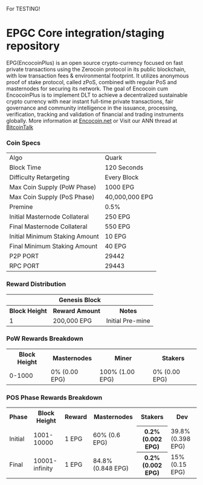 For TESTING!

EPGC Core integration/staging repository
=====================================
EPG(EncocoinPlus) is an open source crypto-currency focused on fast private transactions using the Zerocoin protocol in its public blockchain, with low transaction fees & environmental footprint.  It utilizes anonymous proof of stake protocol, called zPoS, combined with regular PoS and masternodes for securing its network. 
The goal of Encocoin cum EncocoinPlus is to implement DLT to achieve a decentralized sustainable crypto currency with near instant full-time private transactions, fair governance and community intelligence in the issuance, processing, verification, tracking and validation of financial and trading instruments globally.
More information at [Encocoin.net](http://encocoin.net) or Visit our ANN thread at [BitcoinTalk](http://www.bitcointalk.org/index.php?topic=1262920)

### Coin Specs
<table>
<tr><td>Algo</td><td>Quark</td></tr>
<tr><td>Block Time</td><td>120 Seconds</td></tr>
<tr><td>Difficulty Retargeting</td><td>Every Block</td></tr>
<tr><td>Max Coin Supply (PoW Phase)</td><td>1000 EPG</td></tr>
<tr><td>Max Coin Supply (PoS Phase)</td><td>40,000,000 EPG</td></tr>
<tr><td>Premine</td><td>0.5%</td></tr>
<tr><td>Initial Masternode Collateral</td><td>250 EPG</td></tr>
<tr><td>Final Masternode Collateral</td><td>550 EPG</td></tr>
<tr><td>Initial Minimum Staking Amount</td><td>10 EPG</td></tr>
<tr><td>Final Minimum Staking Amount</td><td>40 EPG</td></tr>
<tr><td>P2P PORT</td><td>29442</td></tr>
<tr><td>RPC PORT</td><td>29443</td></tr>
</table>

### Reward Distribution

<table>
<th colspan=4>Genesis Block</th>
<tr><th>Block Height</th><th>Reward Amount</th><th>Notes</th></tr>
<tr><td>1</td><td>200,000 EPG</td><td>Initial Pre-mine</td></tr>
</table>

### PoW Rewards Breakdown

<table>
<th>Block Height</th><th>Masternodes</th><th>Miner</th><th>Stakers</th>
<tr><td>0-1000</td><td>0% (0.00 EPG)</td><td>100% (1.00 EPG)</td><td>0% (0.00 EPG)</td></tr>
</table>

### POS Phase Rewards Breakdown

<table>
<th>Phase</th><th>Block Height</th><th>Reward</th><th>Masternodes</th><th>Stakers</th><th>Dev</th>
<tr><td>Initial</td><td>1001-10000</td><td>1 EPG</td><td>60% (0.6 EPG)</td><th>0.2% (0.002 EPG)</th><td>39.8% (0.398 EPG)</td></tr>
<tr><td>Final</td><td>10001-infinity</td><td>1 EPG</td><td>84.8% (0.848 EPG)</td><th>0.2% (0.002 EPG)</th><td>15% (0.15 EPG)</td></tr>
</table>
